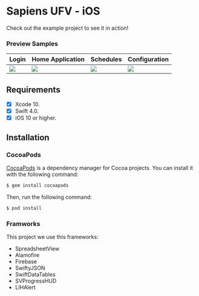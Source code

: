 # Sapiens UFV - iOS

Check out the example project to see it in action!
### Preview Samples
| Login | Home Application | Schedules | Configuration |
| --- | --- | --- | --- |
| ![](http://danielaraujos.com/partners/git_project/sapiens/login_sapiens.PNG) | ![](http://danielaraujos.com/partners/git_project/sapiens/home_sapiens.gif) | ![](http://danielaraujos.com/partners/git_project/sapiens/horarios_sapiens.gif) | ![](http://danielaraujos.com/partners/git_project/sapiens/ajustes_sapiens.PNG) |

## Requirements
- [x] Xcode 10.
- [x] Swift 4.0.
- [x] iOS 10 or higher.

## Installation
### CocoaPods

[CocoaPods](http://cocoapods.org) is a dependency manager for Cocoa projects. You can install it with the following command:

```bash
$ gem install cocoapods
```

Then, run the following command:

```bash
$ pod install
```

### Framworks 
This project we use this frameworks:
<ul>
  <li>SpreadsheetView</li>
  <li>Alamofire</li>
  <li>Firebase</li>
  <li>SwiftyJSON</li>
  <li>SwiftDataTables</li>
  <li>SVProgressHUD</li>
  <li>LIHAlert</li>
  
</ul>


